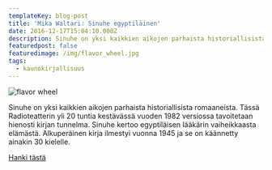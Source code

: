 ```yaml
---
templateKey: blog-post
title: 'Mika Waltari: Sinuhe egyptiläinen'
date: 2016-12-17T15:04:10.000Z
description: Sinuhe on yksi kaikkien aikojen parhaista historiallisista romaaneista.
featuredpost: false
featuredimage: /img/flavor_wheel.jpg
tags:
  - kaunokirjallisuus
---
```

![flavor wheel](/img/flavor_wheel.jpg)

Sinuhe on yksi kaikkien aikojen parhaista historiallisista romaaneista. Tässä Radioteatterin yli 20 tuntia kestävässä vuoden 1982 versiossa tavoitetaan hienosti kirjan tunnelma. Sinuhe kertoo egyptiläisen lääkärin vaiheikkaasta elämästä. Alkuperäinen kirja ilmestyi vuonna 1945 ja se on käännetty ainakin 30 kielelle.

[Hanki tästä](http://www.adlibris.com/fi/tilaukset/?tt=18995_12_231444_&r=%2Ffi%2Fkirja%2Fsinuhe-egyptilainen-31-cd-9789510311219)
